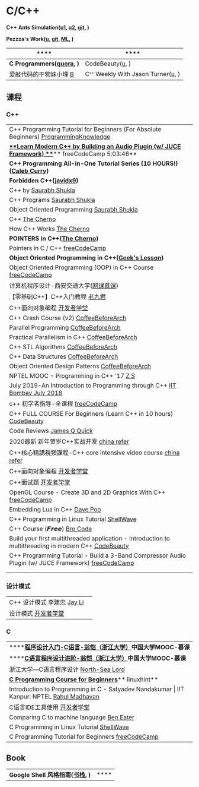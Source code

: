 # C/C++

**C++ Ants Simulation(**[**u1**](https://www.youtube.com/watch?v=81GQNPJip2Y)**, **[**u2**](https://www.youtube.com/watch?v=emRXBr5JvoY)**, **[**git**](https://github.com/johnBuffer/AntSimulator)**, )**

**Pezzza's Work(**[**u**](https://www.youtube.com/c/PezzzasWork/playlists)**, **[**git**](https://github.com/johnBuffer)**, **[**ML**](https://www.youtube.com/playlist?list=PLPiMlUuvmixDbWqb4g3UfZHGnUpFBsb-h)**, )**

| \*\*\*\*                                                          | \*\*\*\*                                                                              |
| ----------------------------------------------------------------- | ------------------------------------------------------------------------------------- |
| **C Programmers(**[**quora**](https://cstdspace.quora.com)**, )** | CodeBeauty([u](https://www.youtube.com/c/CodeBeauty/playlists), )                     |
| 爱敲代码的干物妹小埋 [B](https://space.bilibili.com/22874975)               | Cᐩᐩ Weekly With Jason Turner([u](https://www.youtube.com/user/lefticus1/playlists), ) |

## 课程

### C++

|                                                                                                                                                                  |
| ---------------------------------------------------------------------------------------------------------------------------------------------------------------- |
| C++ Programming Tutorial for Beginners (For Absolute Beginners) [ProgrammingKnowledge](https://www.youtube.com/playlist?list=PLS1QulWo1RIYSyC6w2-rDssprPrEsgtVK) |
| [**\*\*Learn Modern C++ by Building an Audio Plugin (w/ JUCE Framework) \*\***](https://www.youtube.com/watch?v=i\_Iq4\_Kd7Rc)** freeCodeCamp 5:03:46**          |
| **C++ Programming All-in-One Tutorial Series (10 HOURS!)(**[**Caleb Curry**](https://www.youtube.com/watch?v=\_bYFu9mBnr4)**)**                                  |
| **Forbidden C++(**[**javidx9**](https://www.youtube.com/watch?v=j0\_u26Vpb4w)**)**                                                                               |
| C++ by [Saurabh Shukla](https://www.youtube.com/playlist?list=PLLYz8uHU480j37APNXBdPz7YzAi4XlQUF)                                                                |
| C++ Programs [Saurabh Shukla](https://www.youtube.com/playlist?list=PLLYz8uHU480i1pSs2w\_Vzp671ea95PeWY)                                                         |
| Object Oriented Programming [Saurabh Shukla](https://www.youtube.com/playlist?list=PLLYz8uHU480iZvoqZvHqr\_6cRtYfnSbzw)                                          |
| C++ [The Cherno](https://www.youtube.com/playlist?list=PLlrATfBNZ98dudnM48yfGUldqGD0S4FFb)                                                                       |
| How C++ Works [The Cherno](https://www.youtube.com/watch?v=SfGuIVzE\_Os)                                                                                         |
| **POINTERS in C++(**[**The Cherno**](https://www.youtube.com/watch?v=DTxHyVn0ODg)**)**                                                                           |
| Pointers in C / C++ [freeCodeCamp](https://www.youtube.com/watch?v=zuegQmMdy8M)                                                                                  |
| **Object Oriented Programming in C++(**[**Geek's Lesson**](https://www.youtube.com/watch?v=e6dNkvDk120\&list=PLq94LoYzjZTpCd1c-bwMCo70PFTL7-7WS\&index=1)**)**   |
| Object Oriented Programming (OOP) in C++ Course [freeCodeCamp](https://www.youtube.com/watch?v=wN0x9eZLix4)                                                      |
| 计算机程序设计-西安交通大学([网课慕课](https://www.youtube.com/playlist?list=PLqlw88i7XLoyl195Ryp0AfyhS4jwjKjUh))                                                                 |
| 【零基础C++】C++入门教程 [老九君](https://www.youtube.com/playlist?list=PLlglyqJETQQ3KIBc-F4BuF1SO5A53SBTg)                                                                  |
| C++面向对象编程 [开发者学堂](https://www.youtube.com/playlist?list=PLGmd9-PCMLhaAdw5r2VqkYhFV6Upui641)                                                                      |
| C++ Crash Course (v2) [CoffeeBeforeArch](https://www.youtube.com/playlist?list=PLxNPSjHT5qvtdK7OVxhbzLmYDnmV\_yiYr)                                              |
| Parallel Programming [CoffeeBeforeArch](https://www.youtube.com/playlist?list=PLxNPSjHT5qvujd35ngYpJc03kfdBtqT39)                                                |
| Practical Parallelism in C++ [CoffeeBeforeArch](https://www.youtube.com/playlist?list=PLxNPSjHT5qvugVNYwtQwnvSQyvlbzAML3)                                        |
| C++ STL Algorithms [CoffeeBeforeArch](https://www.youtube.com/playlist?list=PLxNPSjHT5qvuCZJyyo8YILR-YdmphOayn)                                                  |
| C++ Data Structures [CoffeeBeforeArch](https://www.youtube.com/playlist?list=PLxNPSjHT5qvuz3RWcdrodkrnlU9yYNoIN)                                                 |
| Object Oriented Design Patterns [CoffeeBeforeArch](https://www.youtube.com/playlist?list=PLxNPSjHT5qvteDxT9o8LGKoRYwKkt-l6H)                                     |
| NPTEL MOOC - Programming in C++ '17 [Z S](https://www.youtube.com/playlist?list=PLGdMwVKbjVQ\_PrNxQB3EtZ35wLAkyW-CQ)                                             |
| July 2019-An Introduction to Programming through C++ [IIT Bombay July 2018](https://www.youtube.com/playlist?list=PLOzRYVm0a65eklyMDXGSWObRA-7lCdkSm)            |
| c++ 初学者指导-全课程 [freeCodeCamp](https://www.youtube.com/watch?v=vLnPwxZdW4Y)                                                                                        |
| C++ FULL COURSE For Beginners (Learn C++ in 10 hours) [CodeBeauty](https://www.youtube.com/watch?v=GQp1zzTwrIg)                                                  |
| Code Reviews [James Q Quick](https://www.youtube.com/playlist?list=PLDlWc9AfQBfY3iqmBWaf00FOlxn-Aml70)                                                           |
| 2020最新 新年贺岁C++实战开发 [china refer](https://www.youtube.com/playlist?list=PLHxM50fGnEoWt7PhjepvUQxOzgFe4YzIx)                                                       |
| C++核心精講視頻課程-C++ core intensive video course [china refer](https://www.youtube.com/playlist?list=PLHxM50fGnEoV5gvKXvI\_kxnPzJ42IxmbR)                             |
| C++面向对象编程 [开发者学堂](https://www.youtube.com/playlist?list=PLGmd9-PCMLhaAdw5r2VqkYhFV6Upui641)                                                                      |
| C++面试题 [开发者学堂](https://www.youtube.com/playlist?list=PLGmd9-PCMLhay0CDqMl0ERofmLL8hMC3C)                                                                         |
| OpenGL Course - Create 3D and 2D Graphics With C++ [freeCodeCamp](https://www.youtube.com/watch?v=45MIykWJ-C4)                                                   |
| Embedding Lua in C++ [Dave Poo](https://www.youtube.com/playlist?list=PLLwK93hM93Z3nhfJyRRWGRXHaXgNX0Itk)                                                        |
| C++ Programming in Linux Tutorial [ShellWave](https://www.youtube.com/playlist?list=PLypxmOPCOkHXJqwYuIpLtG4mXxRJBacqx)                                          |
| C++ Course (𝙁𝙧𝙚𝙚) [Bro Code](https://www.youtube.com/watch?v=uhFpPlMsLzY)                                                                                    |
| Build your first multithreaded application - Introduction to multithreading in modern C++ [CodeBeauty](\[link]\(https:/www.youtube.com/watch)                    |
| C++ Programming Tutorial - Build a 3-Band Compressor Audio Plugin (w/ JUCE Framework) [freeCodeCamp](https://www.youtube.com/watch?v=Mo0Oco3Vimo)                |
|                                                                                                                                                                  |
|                                                                                                                                                                  |

### 设计模式

|                                                                                                 |   |
| ----------------------------------------------------------------------------------------------- | - |
| C++ 设计模式 李建忠 [Jay Li](https://www.youtube.com/playlist?list=PLE0JTxLz7jTR2e8nAyV9vPIqH5NNxlI3N) |   |
| 设计模式 [开发者学堂](https://www.youtube.com/playlist?list=PLGmd9-PCMLhb16ZxeSy00qUsBazXgJyfM)          |   |

### C

|                                                                                                                                                                        |
| ---------------------------------------------------------------------------------------------------------------------------------------------------------------------- |
| \*\*\*\*[**程序设计入门-C语言-翁恺（浙江大学）**](https://www.youtube.com/playlist?list=PLBPbUxsZM4SZkpQeqWMm-DlGWfKfc6GUC)**中国大学MOOC-慕课**                                             |
| \*\*\*\*[**C语言程序设计进阶-翁恺（浙江大学）**](https://www.youtube.com/playlist?list=PLBPbUxsZM4SadB8PbmUtKXqAxdkXs9l8j)**中国大学MOOC-慕课**                                              |
| 浙江大学—C语言程序设计 [North-Sea Lord](https://www.youtube.com/playlist?list=PLfr1I1bhn8OKszKcc9mPzVcoDhnRPYYu0)                                                                |
| [**C Programming Course for Beginners**](https://www.youtube.com/watch?v=W-mExx0adrQ)** linuxhint**                                                                    |
| Introduction to Programming in C - Satyadev Nandakumar \| IIT Kanpur: NPTEL [Rahul Madhavan](https://www.youtube.com/playlist?list=PLEAYkSg4uSQ2k6GwNhpgSHodGT8wfvgwu) |
| C语言IDE工具使用 [开发者学堂](https://www.youtube.com/playlist?list=PLGmd9-PCMLhZJoP64bIKfxQpnu\_QS0QdU)                                                                          |
| Comparing C to machine language [Ben Eater](https://www.youtube.com/watch?v=yOyaJXpAYZQ)                                                                               |
| C Programming in Linux Tutorial [ShellWave](https://www.youtube.com/playlist?list=PLypxmOPCOkHXbJhUgjRaV2pD9MJkIArhg)                                                  |
| C Programming Tutorial for Beginners [freeCodeCamp](https://www.youtube.com/watch?v=KJgsSFOSQv0)                                                                       |

## Book

|                                                                                          |          |
| ---------------------------------------------------------------------------------------- | -------- |
| **Google Shell 风格指南(**[**书栈**](https://www.bookstack.cn/books/google-shell-style)**, )** | \*\*\*\* |
